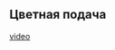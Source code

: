 ## Цветная подача

[video](https://player.softculture.cc/embed/online/DIK/DIK_1.1.11_L5-13_Color_Output)